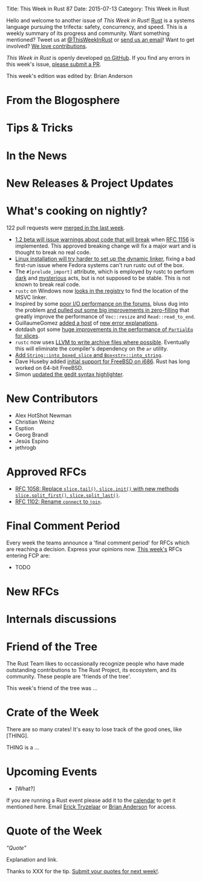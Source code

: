 Title: This Week in Rust 87
Date: 2015-07-13
Category: This Week in Rust

Hello and welcome to another issue of *This Week in Rust*!
[Rust](http://rust-lang.org) is a systems language pursuing the trifecta:
safety, concurrency, and speed. This is a weekly summary of its progress and
community. Want something mentioned? Tweet us at [@ThisWeekInRust](https://twitter.com/ThisWeekInRust) or [send us an
email](mailto:corey@octayn.net?subject=This%20Week%20in%20Rust%20Suggestion)!
Want to get involved? [We love
contributions](https://github.com/rust-lang/rust/wiki/Note-guide-for-new-contributors).

*This Week in Rust* is openly developed [on GitHub](https://github.com/cmr/this-week-in-rust).
If you find any errors in this week's issue, [please submit a PR](https://github.com/cmr/this-week-in-rust/pulls).

This week's edition was edited by: Brian Anderson

# From the Blogosphere

# Tips & Tricks

# In the News

# New Releases & Project Updates

# What's cooking on nightly?

122 pull requests were [merged in the last week][merged].

[merged]: https://github.com/issues?q=is%3Apr+org%3Arust-lang+is%3Amerged+merged%3A2015-07-06..2015-07-13

* [1.2 beta will issue warnings about code that will break](https://github.com/rust-lang/rust/pull/26829) when [RFC 1156](https://github.com/rust-lang/rfcs/blob/master/text/1156-adjust-default-object-bounds.md) is implemented. This approved breaking change will fix a major wart and is thought to break no real code.
* [Linux installation will try harder to set up the dynamic linker](https://github.com/rust-lang/rust-installer/pull/41), fixing a bad first-run issue where Fedora systems can't run rustc out of the box.
* The `#[prelude_import]` attribute, which is employed by rustc to perform [dark](https://github.com/rust-lang/rust/blob/6a3b385cbd6b9044b4447da96aad066e8b257ddf/src/libsyntax/std_inject.rs#L164) and [mysterious](https://github.com/rust-lang/rust/blob/6a3b385cbd6b9044b4447da96aad066e8b257ddf/src/librustc_resolve/build_reduced_graph.rs#L292-L294) acts, but is not supposed to be stable. This is not known to break real code.
* `rustc` on Windows now [looks in the registry](https://github.com/rust-lang/rust/pull/26741) to find the location of the MSVC linker.
* Inspired by some [poor I/O performance on the forums](https://users.rust-lang.org/t/reading-from-stdin-performance/2025), bluss dug into the problem [and pulled out some big improvements in zero-filling](https://github.com/rust-lang/rust/pull/26849) that greatly improve the performance of `Vec::resize` and `Read::read_to_end`.
* GuillaumeGomez [added a host](https://github.com/rust-lang/rust/pull/26742) of [new error explanations](https://github.com/rust-lang/rust/pull/26879).
* dotdash got some [huge improvements in the performance of `PartialEq` for slices](https://github.com/rust-lang/rust/pull/26884).
* `rustc` now uses [LLVM to write archive files where possible](https://github.com/rust-lang/rust/pull/26926). Eventually this will eliminate the compiler's dependency on the `ar` utility.
* [Add `String::into_boxed_slice` and `Box<str>::into_string`](https://github.com/rust-lang/rust/pull/26931).
* Dave Huseby added [initial support for FreeBSD on i686](https://github.com/rust-lang/rust/pull/26959). Rust has long worked on 64-bit FreeBSD.
* Simon [updated the gedit syntax highlighter](https://github.com/rust-lang/gedit-config/pull/8).

# New Contributors

* Alex HotShot Newman
* Christian Weinz
* Esption
* Georg Brandl
* Jesús Espino
* jethrogb

# Approved RFCs

* [RFC 1058: Replace `slice.tail()`, `slice.init()` with new methods `slice.split_first()`, `slice.split_last()`](https://github.com/rust-lang/rfcs/blob/master/text/1058-slice-tail-redesign.md).
* [RFC 1102: Rename `connect` to `join`](https://github.com/rust-lang/rfcs/blob/master/text/1102-rename-connect-to-join.md).

# Final Comment Period

Every week the teams announce a 'final comment period' for RFCs which
are reaching a decision. Express your opinions now. [This week's][fcp]
RFCs entering FCP are:

[fcp]: https://github.com/rust-lang/rfcs/pulls?q=is%3Aopen+is%3Apr+label%3Afinal-comment-period

* TODO

# New RFCs


# Internals discussions

# Friend of the Tree

The Rust Team likes to occassionally recognize people who have made
outstanding contributions to The Rust Project, its ecosystem, and its
community. These people are 'friends of the tree'.

This week's friend of the tree was ...


# Crate of the Week

There are so many crates! It's easy to lose track of the good ones,
like [THING].

THING is a ...


# Upcoming Events

* [What?]

If you are running a Rust event please add it to the [calendar] to get
it mentioned here. Email [Erick Tryzelaar][erickt] or [Brian
Anderson][brson] for access.

[calendar]: https://www.google.com/calendar/embed?src=apd9vmbc22egenmtu5l6c5jbfc%40group.calendar.google.com
[erickt]: mailto:erick.tryzelaar@gmail.com
[brson]: mailto:banderson@mozilla.com

# Quote of the Week

*"Quote"*

Explanation and link.

Thanks to XXX for the tip. [Submit your quotes for next week!][submit].

[submit]: http://users.rust-lang.org/t/twir-quote-of-the-week/328
